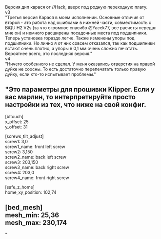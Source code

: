 Версия дип карася от //Hack, вверх под родную переходную плату.  
v3  
"Третья версия Карася в моем исполнении. Основные отличия от второй - это работа над ошибками в нижней части, совместимость с BiQU H2 V2s (за что огромное спасибо @Yacek77, все расчеты передал мне он) и немного расширены посадочные места под подшипники. 
Теперь установка гораздо легче. Также изменены упоры под подшипники.
Но лично я от них совсем отказался, так как подшипники встают очень плотно, а упоры в 0,1 мм очень сложно печатать.   
Вероятнее всего, это последняя версия."  
v4  
"Ничего особенного не сделал.
У меня оказались отверстия на правой дуйке не соосны. 
То есть достаточно перепечатать только правую дуйку, если кто-то испытывает  проблемы."    

"Это параметры для прошивки Klipper. Если у вас марлин, то интерпретируйте просто настройки из тех, что ниже на свой конфиг.  
------------------------------  
[bltouch]  
x_offset: 25  
y_offset: 31  
  
[screws_tilt_adjust]  
screw1: 3,0   
screw1_name: front left screw  
screw2: 3,150  
screw2_name: back left screw  
screw3: 203,150  
screw3_name: back right screw  
screw4: 203,0  
screw4_name: front right screw  
  
[safe_z_home]  
home_xy_position: 102,74    
  
[bed_mesh]  
mesh_min: 25,36  
mesh_max: 230,174  
--------------------------------  
"

